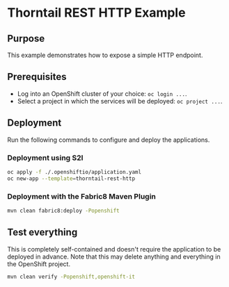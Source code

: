 # Thorntail REST HTTP Example

## Purpose

This example demonstrates how to expose a simple HTTP endpoint.

## Prerequisites

* Log into an OpenShift cluster of your choice: `oc login ...`.
* Select a project in which the services will be deployed: `oc project ...`.

## Deployment

Run the following commands to configure and deploy the applications.

### Deployment using S2I

```bash
oc apply -f ./.openshiftio/application.yaml
oc new-app --template=thorntail-rest-http
```

### Deployment with the Fabric8 Maven Plugin

```bash
mvn clean fabric8:deploy -Popenshift
```

## Test everything

This is completely self-contained and doesn't require the application to be deployed in advance.
Note that this may delete anything and everything in the OpenShift project.

```bash
mvn clean verify -Popenshift,openshift-it
```
